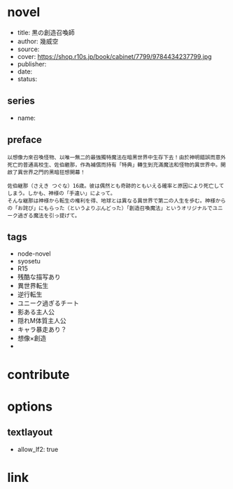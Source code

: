 # novel

- title: 黒の創造召喚師
- author: 幾威空
- source:
- cover: https://shop.r10s.jp/book/cabinet/7799/9784434237799.jpg
- publisher:
- date:
- status:

## series

- name:

## preface


```
以想像力來召喚怪物、以唯一無二的最強獨特魔法在暗黑世界中生存下去！由於神明錯誤而意外死亡的普通高校生、佐伯繼那，作為補償而持有「特典」轉生到充滿魔法和怪物的異世界中。開啟了異世界之門的黑暗狂想開幕！

佐伯継那（さえき つぐな）16歳。彼は偶然とも奇跡的ともいえる確率と原因により死亡してしまう。しかも、神様の「手違い」によって。
そんな継那は神様から転生の権利を得、地球とは異なる異世界で第二の人生を歩む。神様からの「お詫び」にもらった（というよりぶんどった）「創造召喚魔法」というオリジナルでユニーク過ぎる魔法を引っ提げて。
```

## tags

- node-novel
- syosetu
- R15 
- 残酷な描写あり 
- 異世界転生 
- 逆行転生 
- ユニーク過ぎるチート 
- 影ある主人公 
- 隠れM体質主人公 
- キャラ暴走あり？ 
- 想像×創造 
-

# contribute


# options

## textlayout

- allow_lf2: true

# link

